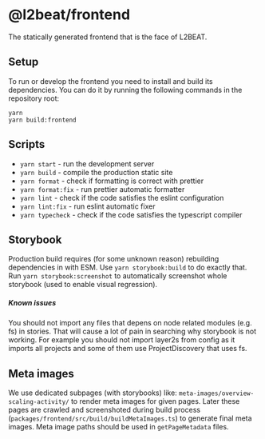 # @l2beat/frontend

The statically generated frontend that is the face of L2BEAT.

## Setup

To run or develop the frontend you need to install and build its dependencies. You can do it by running the following
commands in the repository root:

```
yarn
yarn build:frontend
```

## Scripts

- `yarn start` - run the development server
- `yarn build` - compile the production static site
- `yarn format` - check if formatting is correct with prettier
- `yarn format:fix` - run prettier automatic formatter
- `yarn lint` - check if the code satisfies the eslint configuration
- `yarn lint:fix` - run eslint automatic fixer
- `yarn typecheck` - check if the code satisfies the typescript compiler

## Storybook

Production build requires (for some unknown reason) rebuilding dependencies in with ESM. Use `yarn storybook:build` to do exactly that. Run `yarn storybook:screenshot` to automatically screenshot whole storybook (used to enable visual regression).

##### Known issues

You should not import any files that depens on node related modules (e.g. fs) in stories. That will cause a lot of pain in searching why storybook is not working.
For example you should not import layer2s from config as it imports all projects and some of them use ProjectDiscovery that uses fs.

## Meta images

We use dedicated subpages (with storybooks) like: `meta-images/overview-scaling-activity/` to render meta images for given pages. Later these pages are crawled and screenshoted during build process (`packages/frontend/src/build/buildMetaImages.ts`) to generate final meta images. Meta image paths should be used in `getPageMetadata` files.
